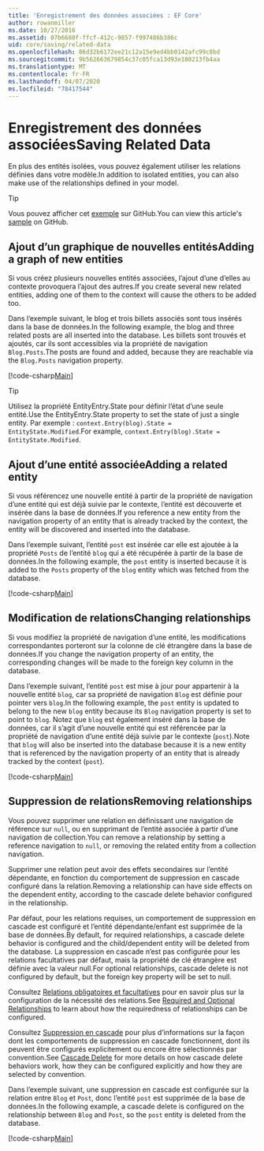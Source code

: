 ```yaml
---
title: 'Enregistrement des données associées : EF Core'
author: rowanmiller
ms.date: 10/27/2016
ms.assetid: 07b6680f-ffcf-412c-9857-f997486b386c
uid: core/saving/related-data
ms.openlocfilehash: 86d32b6172ee21c12a15e9ed4bb0142afc99c8bd
ms.sourcegitcommit: 9b562663679854c37c05fca13d93e180213fb4aa
ms.translationtype: MT
ms.contentlocale: fr-FR
ms.lasthandoff: 04/07/2020
ms.locfileid: "78417544"
---
```

# <a name="saving-related-data"></a><span data-ttu-id="0777e-102">Enregistrement des données associées</span><span class="sxs-lookup"><span data-stu-id="0777e-102">Saving Related Data</span></span>

<span data-ttu-id="0777e-103">En plus des entités isolées, vous pouvez également utiliser les relations définies dans votre modèle.</span><span class="sxs-lookup"><span data-stu-id="0777e-103">In addition to isolated entities, you can also make use of the relationships defined in your model.</span></span>

> [!TIP]  
> <span data-ttu-id="0777e-104">Vous pouvez afficher cet [exemple](https://github.com/dotnet/EntityFramework.Docs/tree/master/samples/core/Saving/RelatedData/) sur GitHub.</span><span class="sxs-lookup"><span data-stu-id="0777e-104">You can view this article's [sample](https://github.com/dotnet/EntityFramework.Docs/tree/master/samples/core/Saving/RelatedData/) on GitHub.</span></span>

## <a name="adding-a-graph-of-new-entities"></a><span data-ttu-id="0777e-105">Ajout d’un graphique de nouvelles entités</span><span class="sxs-lookup"><span data-stu-id="0777e-105">Adding a graph of new entities</span></span>

<span data-ttu-id="0777e-106">Si vous créez plusieurs nouvelles entités associées, l’ajout d’une d’elles au contexte provoquera l’ajout des autres.</span><span class="sxs-lookup"><span data-stu-id="0777e-106">If you create several new related entities, adding one of them to the context will cause the others to be added too.</span></span>

<span data-ttu-id="0777e-107">Dans l’exemple suivant, le blog et trois billets associés sont tous insérés dans la base de données.</span><span class="sxs-lookup"><span data-stu-id="0777e-107">In the following example, the blog and three related posts are all inserted into the database.</span></span> <span data-ttu-id="0777e-108">Les billets sont trouvés et ajoutés, car ils sont accessibles via la propriété de navigation `Blog.Posts`.</span><span class="sxs-lookup"><span data-stu-id="0777e-108">The posts are found and added, because they are reachable via the `Blog.Posts` navigation property.</span></span>

[!code-csharp[Main](../../../samples/core/Saving/RelatedData/Sample.cs#AddingGraphOfEntities)]

> [!TIP]  
> <span data-ttu-id="0777e-109">Utilisez la propriété EntityEntry.State pour définir l’état d’une seule entité.</span><span class="sxs-lookup"><span data-stu-id="0777e-109">Use the EntityEntry.State property to set the state of just a single entity.</span></span> <span data-ttu-id="0777e-110">Par exemple : `context.Entry(blog).State = EntityState.Modified`.</span><span class="sxs-lookup"><span data-stu-id="0777e-110">For example, `context.Entry(blog).State = EntityState.Modified`.</span></span>

## <a name="adding-a-related-entity"></a><span data-ttu-id="0777e-111">Ajout d’une entité associée</span><span class="sxs-lookup"><span data-stu-id="0777e-111">Adding a related entity</span></span>

<span data-ttu-id="0777e-112">Si vous référencez une nouvelle entité à partir de la propriété de navigation d’une entité qui est déjà suivie par le contexte, l’entité est découverte et insérée dans la base de données.</span><span class="sxs-lookup"><span data-stu-id="0777e-112">If you reference a new entity from the navigation property of an entity that is already tracked by the context, the entity will be discovered and inserted into the database.</span></span>

<span data-ttu-id="0777e-113">Dans l’exemple suivant, l’entité `post` est insérée car elle est ajoutée à la propriété `Posts` de l’entité `blog` qui a été récupérée à partir de la base de données.</span><span class="sxs-lookup"><span data-stu-id="0777e-113">In the following example, the `post` entity is inserted because it is added to the `Posts` property of the `blog` entity which was fetched from the database.</span></span>

[!code-csharp[Main](../../../samples/core/Saving/RelatedData/Sample.cs#AddingRelatedEntity)]

## <a name="changing-relationships"></a><span data-ttu-id="0777e-114">Modification de relations</span><span class="sxs-lookup"><span data-stu-id="0777e-114">Changing relationships</span></span>

<span data-ttu-id="0777e-115">Si vous modifiez la propriété de navigation d’une entité, les modifications correspondantes porteront sur la colonne de clé étrangère dans la base de données.</span><span class="sxs-lookup"><span data-stu-id="0777e-115">If you change the navigation property of an entity, the corresponding changes will be made to the foreign key column in the database.</span></span>

<span data-ttu-id="0777e-116">Dans l’exemple suivant, l’entité `post` est mise à jour pour appartenir à la nouvelle entité `blog`, car sa propriété de navigation `Blog` est définie pour pointer vers `blog`.</span><span class="sxs-lookup"><span data-stu-id="0777e-116">In the following example, the `post` entity is updated to belong to the new `blog` entity because its `Blog` navigation property is set to point to `blog`.</span></span> <span data-ttu-id="0777e-117">Notez que `blog` est également inséré dans la base de données, car il s’agit d’une nouvelle entité qui est référencée par la propriété de navigation d’une entité déjà suivie par le contexte (`post`).</span><span class="sxs-lookup"><span data-stu-id="0777e-117">Note that `blog` will also be inserted into the database because it is a new entity that is referenced by the navigation property of an entity that is already tracked by the context (`post`).</span></span>

[!code-csharp[Main](../../../samples/core/Saving/RelatedData/Sample.cs#ChangingRelationships)]

## <a name="removing-relationships"></a><span data-ttu-id="0777e-118">Suppression de relations</span><span class="sxs-lookup"><span data-stu-id="0777e-118">Removing relationships</span></span>

<span data-ttu-id="0777e-119">Vous pouvez supprimer une relation en définissant une navigation de référence sur `null`, ou en supprimant de l’entité associée à partir d’une navigation de collection.</span><span class="sxs-lookup"><span data-stu-id="0777e-119">You can remove a relationship by setting a reference navigation to `null`, or removing the related entity from a collection navigation.</span></span>

<span data-ttu-id="0777e-120">Supprimer une relation peut avoir des effets secondaires sur l’entité dépendante, en fonction du comportement de suppression en cascade configuré dans la relation.</span><span class="sxs-lookup"><span data-stu-id="0777e-120">Removing a relationship can have side effects on the dependent entity, according to the cascade delete behavior configured in the relationship.</span></span>

<span data-ttu-id="0777e-121">Par défaut, pour les relations requises, un comportement de suppression en cascade est configuré et l’entité dépendante/enfant est supprimée de la base de données.</span><span class="sxs-lookup"><span data-stu-id="0777e-121">By default, for required relationships, a cascade delete behavior is configured and the child/dependent entity will be deleted from the database.</span></span> <span data-ttu-id="0777e-122">La suppression en cascade n’est pas configurée pour les relations facultatives par défaut, mais la propriété de clé étrangère est définie avec la valeur null.</span><span class="sxs-lookup"><span data-stu-id="0777e-122">For optional relationships, cascade delete is not configured by default, but the foreign key property will be set to null.</span></span>

<span data-ttu-id="0777e-123">Consultez [Relations obligatoires et facultatives](../modeling/relationships.md#required-and-optional-relationships) pour en savoir plus sur la configuration de la nécessité des relations.</span><span class="sxs-lookup"><span data-stu-id="0777e-123">See [Required and Optional Relationships](../modeling/relationships.md#required-and-optional-relationships) to learn about how the requiredness of relationships can be configured.</span></span>

<span data-ttu-id="0777e-124">Consultez [Suppression en cascade](cascade-delete.md) pour plus d’informations sur la façon dont les comportements de suppression en cascade fonctionnent, dont ils peuvent être configurés explicitement ou encore être sélectionnés par convention.</span><span class="sxs-lookup"><span data-stu-id="0777e-124">See [Cascade Delete](cascade-delete.md) for more details on how cascade delete behaviors work, how they can be configured explicitly and  how they are selected by convention.</span></span>

<span data-ttu-id="0777e-125">Dans l’exemple suivant, une suppression en cascade est configurée sur la relation entre `Blog` et `Post`, donc l’entité `post` est supprimée de la base de données.</span><span class="sxs-lookup"><span data-stu-id="0777e-125">In the following example, a cascade delete is configured on the relationship between `Blog` and `Post`, so the `post` entity is deleted from the database.</span></span>

[!code-csharp[Main](../../../samples/core/Saving/RelatedData/Sample.cs#RemovingRelationships)]
